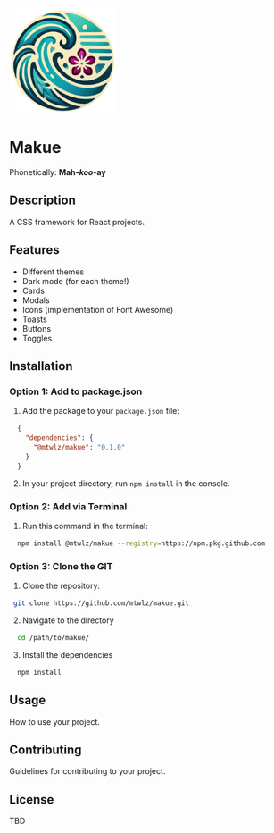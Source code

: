 ![image](src/assets/makue192.png)

# Makue
Phonetically: **Mah-*koo*-ay**

## Description

A CSS framework for React projects.

## Features

- Different themes
- Dark mode (for each theme!)
- Cards
- Modals
- Icons (implementation of Font Awesome)
- Toasts
- Buttons
- Toggles

## Installation
### Option 1: Add to package.json
1. Add the package to your `package.json` file:
  ```json
    {
      "dependencies": {
        "@mtwlz/makue": "0.1.0"
      }
    }
  ```

2. In your project directory, run `npm install` in the console.

### Option 2: Add via Terminal
1. Run this command in the terminal:
  ```bash
    npm install @mtwlz/makue --registry=https://npm.pkg.github.com
  ```
### Option 3: Clone the GIT
1. Clone the repository:

  ```bash
   git clone https://github.com/mtwlz/makue.git
  ```

2. Navigate to the directory
  ```bash
    cd /path/to/makue/
  ```

3. Install the dependencies
  ```bash
    npm install
  ```

## Usage
How to use your project.

## Contributing
Guidelines for contributing to your project.

## License
TBD
